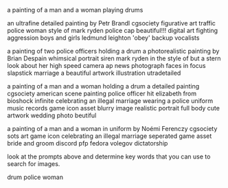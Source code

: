 a painting of a man and a woman playing drums 

an ultrafine detailed painting 
by Petr Brandl 
cgsociety 
figurative art 
traffic police woman 
style of mark ryden 
police cap 
beautiful!!! digital art 
fighting aggression 
boys and girls 
ledmund leighton 
\'obey\' 
backup vocalists

a painting of two police officers holding a drum 
a photorealistic painting 
by Brian Despain 
whimsical portrait 
siren 
mark ryden in the style of 
but a stern look about her 
high speed camera 
ap news photograph 
faces in focus 
slapstick 
marriage 
a beautiful artwork illustration 
utradetailed

a painting of a man and a woman holding a drum 
a detailed painting 
cgsociety 
american scene painting 
police officer hit 
elizabeth from bioshock infinite 
celebrating an illegal marriage 
wearing a police uniform 
music records 
game icon asset 
blurry image 
realistic portrait full body 
cute artwork 
wedding photo 
beutiful

a painting of a man and a woman in uniform 
by Noémi Ferenczy 
cgsociety 
sots art 
game icon 
celebrating an illegal marriage 
seperated game asset 
bride and groom 
discord pfp 
fedora 
volegov 
dictatorship

look at the prompts above and determine key words that you can use to search for images.

drum
police
woman
